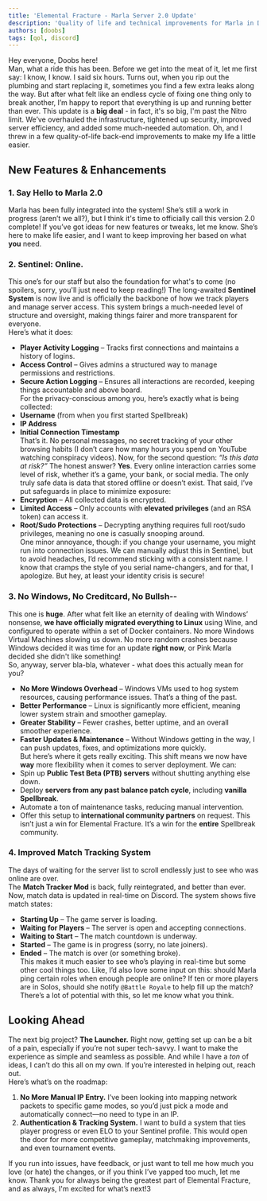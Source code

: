 ```yaml
---
title: 'Elemental Fracture - Marla Server 2.0 Update'
description: 'Quality of life and technical improvements for Marla in Discord.'
authors: [doobs]
tags: [qol, discord]
---
```


Hey everyone, Doobs here!  
Man, what a ride this has been. Before we get into the meat of it, let me first say: I know, I know. I said six hours. Turns out, when you rip out the plumbing and start replacing it, sometimes you find a few extra leaks along the way. But after what felt like an endless cycle of fixing one thing only to break another, I’m happy to report that everything is up and running better than ever. This update is a **big deal** - in fact, it's so big, I'm past the Nitro limit. We’ve overhauled the infrastructure, tightened up security, improved server efficiency, and added some much-needed automation. Oh, and I threw in a few quality-of-life back-end improvements to make my life a little easier. 
## **New Features & Enhancements**  
### **1. Say Hello to Marla 2.0**  
Marla has been fully integrated into the system! She’s still a work in progress (aren’t we all?), but I think it's time to officially call this version 2.0 complete! If you’ve got ideas for new features or tweaks, let me know. She’s here to make life easier, and I want to keep improving her based on what **you** need.  
### **2. Sentinel: Online.**  
This one’s for our staff but also the foundation for what's to come (no spoilers, sorry, you'll just need to keep reading!) The long-awaited **Sentinel System** is now live and is officially the backbone of how we track players and manage server access. This system brings a much-needed level of structure and oversight, making things fairer and more transparent for everyone.  
Here’s what it does:  
- **Player Activity Logging** – Tracks first connections and maintains a history of logins.  
- **Access Control** – Gives admins a structured way to manage permissions and restrictions.  
- **Secure Action Logging** – Ensures all interactions are recorded, keeping things accountable and above board.  
For the privacy-conscious among you, here’s exactly what is being collected:  
- **Username** (from when you first started Spellbreak)  
- **IP Address**  
- **Initial Connection Timestamp**  
That’s it. No personal messages, no secret tracking of your other browsing habits (I don’t care how many hours you spend on YouTube watching conspiracy videos). Now, for the second question: *“Is this data at risk?”* The honest answer? **Yes**. Every online interaction carries some level of risk, whether it’s a game, your bank, or social media. The only truly safe data is data that stored offline or doesn’t exist. That said, I’ve put safeguards in place to minimize exposure: 
- **Encryption** – All collected data is encrypted.  
- **Limited Access** – Only accounts with **elevated privileges** (and an RSA token) can access it.  
- **Root/Sudo Protections** – Decrypting anything requires full root/sudo privileges, meaning no one is casually snooping around.  
One minor annoyance, though: if you change your username, you might run into connection issues. We can manually adjust this in Sentinel, but to avoid headaches, I’d recommend sticking with a consistent name. I know that cramps the style of you serial name-changers, and for that, I apologize. But hey, at least your identity crisis is secure!
### **3. No Windows, No Creditcard, No Bullsh--**  
This one is **huge**. After what felt like an eternity of dealing with Windows’ nonsense, **we have officially migrated everything to Linux** using Wine, and configured to operate within a set of Docker containers. No more Windows Virtual Machines slowing us down. No more random crashes because Windows decided it was time for an update **right now**, or Pink Marla decided she didn't like something!  
So, anyway, server bla-bla, whatever - what does this actually mean for you?  
- **No More Windows Overhead** – Windows VMs used to hog system resources, causing performance issues. That’s a thing of the past.  
- **Better Performance** – Linux is significantly more efficient, meaning lower system strain and smoother gameplay.  
- **Greater Stability** – Fewer crashes, better uptime, and an overall smoother experience.  
- **Faster Updates & Maintenance** – Without Windows getting in the way, I can push updates, fixes, and optimizations more quickly.  
But here’s where it gets really exciting. This shift means we now have **way** more flexibility when it comes to server deployment. We can:  
- Spin up **Public Test Beta (PTB) servers** without shutting anything else down.  
- Deploy **servers from any past balance patch cycle**, including **vanilla Spellbreak**.  
- Automate a ton of maintenance tasks, reducing manual intervention.  
- Offer this setup to **international community partners** on request.
This isn’t just a win for Elemental Fracture. It’s a win for the **entire** Spellbreak community.  
### **4. Improved Match Tracking System**  
The days of waiting for the server list to scroll endlessly just to see who was online are over.  
The **Match Tracker Mod** is back, fully reintegrated, and better than ever. Now, match data is updated in real-time on Discord. The system shows five match states:  
- **Starting Up** – The game server is loading.  
- **Waiting for Players** – The server is open and accepting connections.  
- **Waiting to Start** – The match countdown is underway.  
- **Started** – The game is in progress (sorry, no late joiners).  
- **Ended** – The match is over (or something broke).  
This makes it much easier to see who’s playing in real-time but some other cool things too. Like, I’d also love some input on this: should Marla ping certain roles when enough people are online? If ten or more players are in Solos, should she notify `@Battle Royale` to help fill up the match? There’s a lot of potential with this, so let me know what you think.  
## **Looking Ahead**  
The next big project? **The Launcher.** Right now, getting set up can be a bit of a pain, especially if you’re not super tech-savvy. I want to make the experience as simple and seamless as possible. And while I have a *ton* of ideas, I can’t do this all on my own. If you’re interested in helping out, reach out.  
Here’s what’s on the roadmap:
1. **No More Manual IP Entry.** I’ve been looking into mapping network packets to specific game modes, so you’d just pick a mode and automatically connect—no need to type in an IP.
2. **Authentication & Tracking System.** I want to build a system that ties player progress or even ELO to your Sentinel profile. This would open the door for more competitive gameplay, matchmaking improvements, and even tournament events.  

If you run into issues, have feedback, or just want to tell me how much you love (or hate) the changes, or if you think I’ve yapped too much, let me know. Thank you for always being the greatest part of Elemental Fracture, and as always, I'm excited for what’s next!3